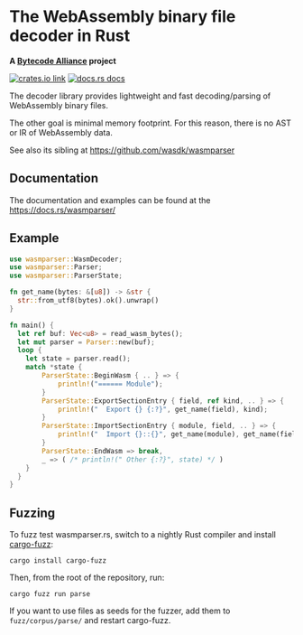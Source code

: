 # The WebAssembly binary file decoder in Rust

**A [Bytecode Alliance](https://bytecodealliance.org/) project**

[![crates.io link](https://img.shields.io/crates/v/wasmparser.svg)](https://crates.io/crates/wasmparser)
[![docs.rs docs](https://img.shields.io/static/v1?label=docs&message=wasmparser&color=blue&style=flat-square)](https://docs.rs/wasmparser/)

The decoder library provides lightweight and fast decoding/parsing of WebAssembly binary files.

The other goal is minimal memory footprint. For this reason, there is no AST or IR of WebAssembly data.

See also its sibling at https://github.com/wasdk/wasmparser


## Documentation

The documentation and examples can be found at the https://docs.rs/wasmparser/


## Example

```rust
use wasmparser::WasmDecoder;
use wasmparser::Parser;
use wasmparser::ParserState;

fn get_name(bytes: &[u8]) -> &str {
  str::from_utf8(bytes).ok().unwrap()
}

fn main() {
  let ref buf: Vec<u8> = read_wasm_bytes();
  let mut parser = Parser::new(buf);
  loop {
    let state = parser.read();
    match *state {
        ParserState::BeginWasm { .. } => {
            println!("====== Module");
        }
        ParserState::ExportSectionEntry { field, ref kind, .. } => {
            println!("  Export {} {:?}", get_name(field), kind);
        }
        ParserState::ImportSectionEntry { module, field, .. } => {
            println!("  Import {}::{}", get_name(module), get_name(field))
        }
        ParserState::EndWasm => break,
        _ => ( /* println!(" Other {:?}", state) */ )
    }
  }
}
```


## Fuzzing

To fuzz test wasmparser.rs, switch to a nightly Rust compiler and install [cargo-fuzz]:

```
cargo install cargo-fuzz
```

Then, from the root of the repository, run:

```
cargo fuzz run parse
```

If you want to use files as seeds for the fuzzer, add them to `fuzz/corpus/parse/` and restart cargo-fuzz.

[cargo-fuzz]: https://github.com/rust-fuzz/cargo-fuzz

